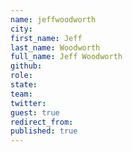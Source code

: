 ```yaml
---
name: jeffwoodworth
city:
first_name: Jeff
last_name: Woodworth
full_name: Jeff Woodworth
github:
role:
state:
team:
twitter:
guest: true
redirect_from:
published: true
---
```


